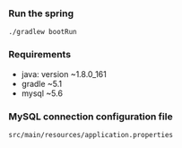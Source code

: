 ### Run the spring
`./gradlew bootRun`

### Requirements
* java: version ~1.8.0_161
* gradle ~5.1
* mysql ~5.6


### MySQL connection configuration file 
`src/main/resources/application.properties`